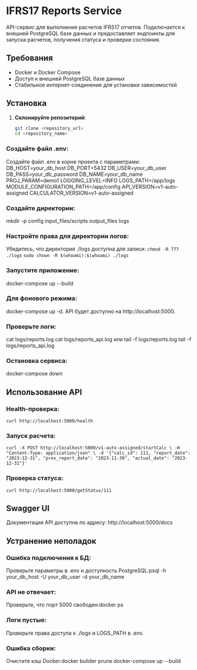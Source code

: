 # IFRS17 Reports Service

API-сервис для выполнения расчетов IFRS17 отчетов. Подключается к внешней PostgreSQL базе данных и предоставляет эндпоинты для запуска расчетов, получения статуса и проверки состояния.

## Требования
- Docker и Docker Compose
- Доступ к внешней PostgreSQL базе данных
- Стабильное интернет-соединение для установки зависимостей

## Установка

1. **Склонируйте репозиторий**:
   ```bash
   git clone <repository_url>
   cd <repository_name>

### Создайте файл .env:
Создайте файл .env в корне проекта с параметрами:
DB_HOST=your_db_host
DB_PORT=5432
DB_USER=your_db_user
DB_PASS=your_db_password
DB_NAME=your_db_name
PROJ_PARAM=demo1
LOGGING_LEVEL=INFO
LOGS_PATH=/app/logs
MODULE_CONFIGURATION_PATH=/app/config
API_VERSION=v1-auto-assigned
CALCULATOR_VERSION=v1-auto-assigned

### Создайте директории:
mkdir -p config input_files/scripts output_files logs

### Настройте права для директории логов: 
Убедитесь, что директория ./logs доступна для записи:
`chmod -R 777 ./logs`
`sudo chown -R $(whoami):$(whoami) ./logs`

### Запустите приложение:
docker-compose up --build

### Для фонового режима: 
docker-compose up -d.
API будет доступно на http://localhost:5000.

### Проверьте логи:
cat logs/reports.log
cat logs/reports_api.log
или
tail -f logs/reports.log
tail -f logs/reports_api.log

### Остановка сервиса:
docker-compose down

## Использование API

### Health-проверка:
`curl http://localhost:5000/health`

### Запуск расчета:
`curl -X POST http://localhost:5000/v1-auto-assigned/startCalc \
  -H "Content-Type: application/json" \
  -d '{"calc_id": 111, "report_date": "2023-12-31", "prev_report_date": "2023-11-30", "actual_date": "2023-12-31"}'`

### Проверка статуса:
`curl http://localhost:5000/getStatus/111`

## Swagger UI
Документация API доступна по адресу:
http://localhost:5000/docs

## Устранение неполадок

### Ошибка подключения к БД:
Проверьте параметры в .env и доступность PostgreSQL:psql -h your_db_host -U your_db_user -d your_db_name

### API не отвечает:
Проверьте, что порт 5000 свободен:docker ps

### Логи пустые:
Проверьте права доступа к ./logs и LOGS_PATH в .env.

### Ошибка сборки:
Очистите кэш Docker:docker builder prune
docker-compose up --build